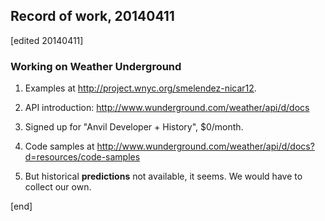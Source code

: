 ## Record of work, 20140411

[edited 20140411]

### Working on Weather Underground

1. Examples at http://project.wnyc.org/smelendez-nicar12.

1. API introduction: http://www.wunderground.com/weather/api/d/docs

1. Signed up for "Anvil Developer + History", $0/month.

1. Code samples at http://www.wunderground.com/weather/api/d/docs?d=resources/code-samples

1. But historical **predictions** not available, it seems. We would have to collect our own.

[end]
